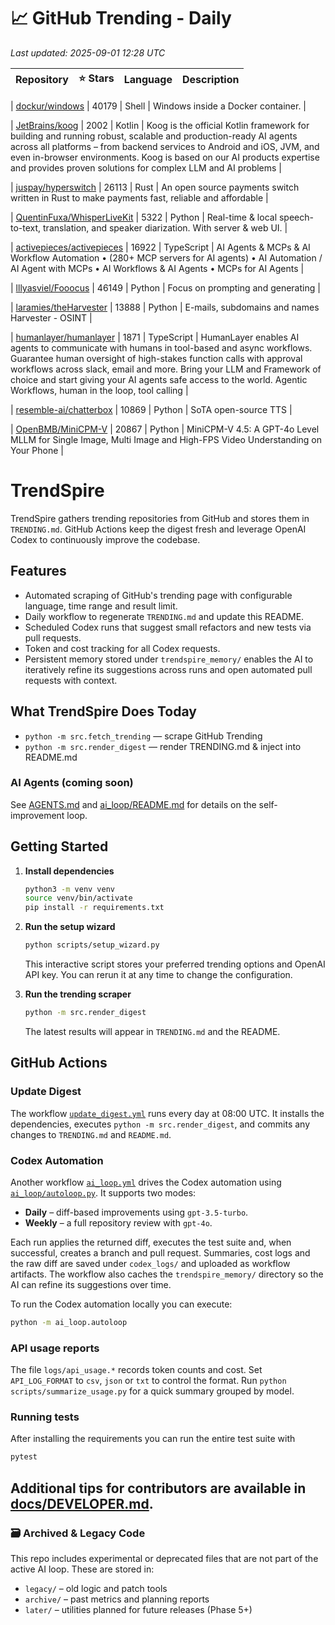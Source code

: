 <!-- TRENDING_START -->
# 📈 GitHub Trending - Daily

_Last updated: 2025-09-01 12:28 UTC_

| Repository | ⭐ Stars | Language | Description |
|------------|--------:|----------|-------------|

| [dockur/windows](https://github.com/dockur/windows) | 40179 | Shell | Windows inside a Docker container. |

| [JetBrains/koog](https://github.com/JetBrains/koog) | 2002 | Kotlin | Koog is the official Kotlin framework for building and running robust, scalable and production-ready AI agents across all platforms – from backend services to Android and iOS, JVM, and even in-browser environments. Koog is based on our AI products expertise and provides proven solutions for complex LLM and AI problems |

| [juspay/hyperswitch](https://github.com/juspay/hyperswitch) | 26113 | Rust | An open source payments switch written in Rust to make payments fast, reliable and affordable |

| [QuentinFuxa/WhisperLiveKit](https://github.com/QuentinFuxa/WhisperLiveKit) | 5322 | Python | Real-time & local speech-to-text, translation, and speaker diarization. With server & web UI. |

| [activepieces/activepieces](https://github.com/activepieces/activepieces) | 16922 | TypeScript | AI Agents & MCPs & AI Workflow Automation • (280+ MCP servers for AI agents) • AI Automation / AI Agent with MCPs • AI Workflows & AI Agents • MCPs for AI Agents |

| [lllyasviel/Fooocus](https://github.com/lllyasviel/Fooocus) | 46149 | Python | Focus on prompting and generating |

| [laramies/theHarvester](https://github.com/laramies/theHarvester) | 13888 | Python | E-mails, subdomains and names Harvester - OSINT |

| [humanlayer/humanlayer](https://github.com/humanlayer/humanlayer) | 1871 | TypeScript | HumanLayer enables AI agents to communicate with humans in tool-based and async workflows. Guarantee human oversight of high-stakes function calls with approval workflows across slack, email and more. Bring your LLM and Framework of choice and start giving your AI agents safe access to the world. Agentic Workflows, human in the loop, tool calling |

| [resemble-ai/chatterbox](https://github.com/resemble-ai/chatterbox) | 10869 | Python | SoTA open-source TTS |

| [OpenBMB/MiniCPM-V](https://github.com/OpenBMB/MiniCPM-V) | 20867 | Python | MiniCPM-V 4.5: A GPT-4o Level MLLM for Single Image, Multi Image and High-FPS Video Understanding on Your Phone |
<!-- TRENDING_END -->

# TrendSpire

TrendSpire gathers trending repositories from GitHub and stores them in `TRENDING.md`. GitHub Actions keep the digest fresh and leverage OpenAI Codex to continuously improve the codebase.

## Features

- Automated scraping of GitHub's trending page with configurable language, time range and result limit.
- Daily workflow to regenerate `TRENDING.md` and update this README.
- Scheduled Codex runs that suggest small refactors and new tests via pull requests.
- Token and cost tracking for all Codex requests.
- Persistent memory stored under `trendspire_memory/` enables the AI to
  iteratively refine its suggestions across runs and open automated pull
  requests with context.

## What TrendSpire Does Today

- `python -m src.fetch_trending` — scrape GitHub Trending
- `python -m src.render_digest` — render TRENDING.md & inject into README.md

### AI Agents (coming soon)
See [AGENTS.md](./AGENTS.md) and [ai_loop/README.md](./ai_loop/README.md) for details on the self-improvement loop.

## Getting Started

1. **Install dependencies**
   ```bash
   python3 -m venv venv
   source venv/bin/activate
   pip install -r requirements.txt
   ```

2. **Run the setup wizard**
   ```bash
   python scripts/setup_wizard.py
   ```
   This interactive script stores your preferred trending options and OpenAI API key.
   You can rerun it at any time to change the configuration.

3. **Run the trending scraper**
   ```bash
   python -m src.render_digest
   ```
   The latest results will appear in `TRENDING.md` and the README.


## GitHub Actions

### Update Digest

The workflow [`update_digest.yml`](.github/workflows/update_digest.yml) runs every day at 08:00 UTC. It installs the dependencies, executes `python -m src.render_digest`, and commits any changes to `TRENDING.md` and `README.md`.

### Codex Automation

Another workflow [`ai_loop.yml`](.github/workflows/ai_loop.yml) drives the Codex automation using [`ai_loop/autoloop.py`](ai_loop/autoloop.py). It supports two modes:

- **Daily** – diff-based improvements using `gpt-3.5-turbo`.
- **Weekly** – a full repository review with `gpt-4o`.

Each run applies the returned diff, executes the test suite and, when successful, creates a branch and pull request. Summaries, cost logs and the raw diff are saved under `codex_logs/` and uploaded as workflow artifacts. The workflow also caches the `trendspire_memory/` directory so the AI can refine its suggestions over time.

To run the Codex automation locally you can execute:

```bash
python -m ai_loop.autoloop
```

### API usage reports

The file `logs/api_usage.*` records token counts and cost. Set `API_LOG_FORMAT`
to `csv`, `json` or `txt` to control the format. Run `python
scripts/summarize_usage.py` for a quick summary grouped by model.

### Running tests

After installing the requirements you can run the entire test suite with

```bash
pytest
```

Additional tips for contributors are available in
[docs/DEVELOPER.md](docs/DEVELOPER.md).
---

### 🗃 Archived & Legacy Code

This repo includes experimental or deprecated files that are not part of the active AI loop. These are stored in:

- `legacy/` – old logic and patch tools
- `archive/` – past metrics and planning reports
- `later/` – utilities planned for future releases (Phase 5+)
